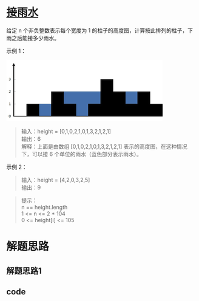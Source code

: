 # [接雨水](https://leetcode.cn/problems/trapping-rain-water/description/?envType=company&envId=bytedance&favoriteSlug=bytedance-thirty-days)

给定 n 个非负整数表示每个宽度为 1 的柱子的高度图，计算按此排列的柱子，下雨之后能接多少雨水。

示例 1：

![42.示例1](pic/image.png)

> 输入：height = [0,1,0,2,1,0,1,3,2,1,2,1]<br>
>输出：6<br>
>解释：上面是由数组 [0,1,0,2,1,0,1,3,2,1,2,1] 表示的高度图，在这种情况下，可以接 6 个单位的雨水（蓝色部分表示雨水）。 

示例 2：

>输入：height = [4,2,0,3,2,5]<br>
输出：9
 

>提示：<br>
n == height.length<br>
1 <= n <= 2 * 104<br>
0 <= height[i] <= 105


# 解题思路

## 解题思路1
## code

